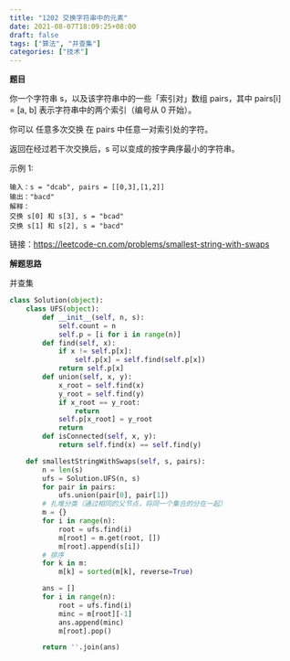 ```yaml
---
title: "1202 交换字符串中的元素"
date: 2021-08-07T18:09:25+08:00
draft: false
tags: ["算法", "并查集"]
categories: ["技术"]
---
```


**题目**

你一个字符串 s，以及该字符串中的一些「索引对」数组 pairs，其中 pairs[i] = [a, b] 表示字符串中的两个索引（编号从 0 开始）。

你可以 任意多次交换 在 pairs 中任意一对索引处的字符。

返回在经过若干次交换后，s 可以变成的按字典序最小的字符串。


示例 1:
```
输入：s = "dcab", pairs = [[0,3],[1,2]]
输出："bacd"
解释： 
交换 s[0] 和 s[3], s = "bcad"
交换 s[1] 和 s[2], s = "bacd"
```

链接：https://leetcode-cn.com/problems/smallest-string-with-swaps

**解题思路**

并查集

```python
class Solution(object):
    class UFS(object):
        def __init__(self, n, s):
            self.count = n
            self.p = [i for i in range(n)]
        def find(self, x):
            if x != self.p[x]:
                self.p[x] = self.find(self.p[x])
            return self.p[x]
        def union(self, x, y):
            x_root = self.find(x)
            y_root = self.find(y)
            if x_root == y_root:
                return
            self.p[x_root] = y_root
            return
        def isConnected(self, x, y):
            return self.find(x) == self.find(y)

    def smallestStringWithSwaps(self, s, pairs):
        n = len(s)
        ufs = Solution.UFS(n, s)
        for pair in pairs:
            ufs.union(pair[0], pair[1])
        # 扎堆分类（通过相同的父节点，将同一个集合的分在一起）
        m = {}
        for i in range(n):
            root = ufs.find(i)
            m[root] = m.get(root, [])
            m[root].append(s[i])
        # 排序
        for k in m:
            m[k] = sorted(m[k], reverse=True)

        ans = []
        for i in range(n):
            root = ufs.find(i)
            minc = m[root][-1]
            ans.append(minc)
            m[root].pop()

        return ''.join(ans)
```